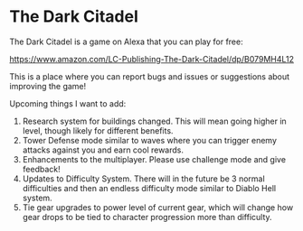# The Dark Citadel

The Dark Citadel is a game on Alexa that you can play for free:

https://www.amazon.com/LC-Publishing-The-Dark-Citadel/dp/B079MH4L12

This is a place where you can report bugs and issues or suggestions about improving the game!


Upcoming things I want to add:

1) Research system for buildings changed. This will mean going higher in level, though likely for different benefits.
2) Tower Defense mode similar to waves where you can trigger enemy attacks against you and earn cool rewards.
3) Enhancements to the multiplayer. Please use challenge mode and give feedback!
4) Updates to Difficulty System. There will in the future be 3 normal difficulties and then an endless difficulty mode similar to Diablo Hell system.
5) Tie gear upgrades to power level of current gear, which will change how gear drops to be tied to character progression more than difficulty.
